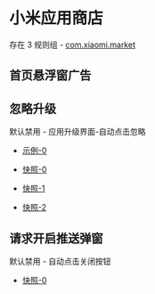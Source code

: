 # 小米应用商店

存在 3 规则组 - [com.xiaomi.market](/src/apps/com.xiaomi.market.ts)

## 首页悬浮窗广告

## 忽略升级

默认禁用 - 应用升级界面-自动点击忽略

- [示例-0](https://github.com/gkd-kit/subscription/assets/45487685/a3a61df9-7757-428e-b4fe-a960e09a0bbe)

- [快照-0](https://gkd-kit.gitee.io/import/12674261)
- [快照-1](https://gkd-kit.gitee.io/import/12674264)
- [快照-2](https://gkd-kit.gitee.io/import/12674269)

## 请求开启推送弹窗

默认禁用 - 自动点击关闭按钮

- [快照-0](https://gkd-kit.gitee.io/import/12714980)
